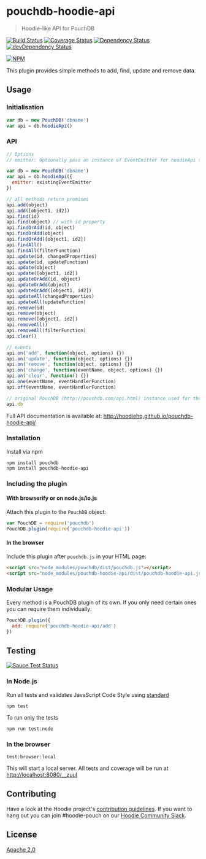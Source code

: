 # pouchdb-hoodie-api

> Hoodie-like API for PouchDB

[![Build Status](https://travis-ci.org/hoodiehq/pouchdb-hoodie-api.svg?branch=master)](https://travis-ci.org/hoodiehq/pouchdb-hoodie-api)
[![Coverage Status](https://coveralls.io/repos/hoodiehq/pouchdb-hoodie-api/badge.svg?branch=master)](https://coveralls.io/github/hoodiehq/pouchdb-hoodie-api?branch=master)
[![Dependency Status](https://david-dm.org/hoodiehq/pouchdb-hoodie-api.svg)](https://david-dm.org/hoodiehq/pouchdb-hoodie-api)
[![devDependency Status](https://david-dm.org/hoodiehq/pouchdb-hoodie-api/dev-status.svg)](https://david-dm.org/hoodiehq/pouchdb-hoodie-api#info=devDependencies)

[![NPM](https://nodei.co/npm/pouchdb-hoodie-api.png?downloads=true&downloadRank=true&stars=true)](https://nodei.co/npm/pouchdb-hoodie-api/)

This plugin provides simple methods to add, find, update and remove data.

## Usage

### Initialisation

```js
var db = new PouchDB('dbname')
var api = db.hoodieApi()
```

### API

```js
// Options
// emitter: Optionally pass an instance of EventEmitter for hoodieApi to use

var db = new PouchDB('dbname')
var api = db.hoodieApi({
  emitter: existingEventEmitter
})

// all methods return promises
api.add(object)
api.add([object1, id2])
api.find(id)
api.find(object) // with id property
api.findOrAdd(id, object)
api.findOrAdd(object)
api.findOrAdd([object1, id2])
api.findAll()
api.findAll(filterFunction)
api.update(id, changedProperties)
api.update(id, updateFunction)
api.update(object)
api.update([object1, id2])
api.updateOrAdd(id, object)
api.updateOrAdd(object)
api.updateOrAdd([object1, id2])
api.updateAll(changedProperties)
api.updateAll(updateFunction)
api.remove(id)
api.remove(object)
api.remove([object1, id2])
api.removeAll()
api.removeAll(filterFunction)
api.clear()

// events
api.on('add', function(object, options) {})
api.on('update', function(object, options) {})
api.on('remove', function(object, options) {})
api.on('change', function(eventName, object, options) {})
api.on('clear', function() {})
api.one(eventName, eventHandlerFunction)
api.off(eventName, eventHandlerFunction)

// original PouchDB (http://pouchdb.com/api.html) instance used for the store
api.db
```

Full API documentation is available at:
http://hoodiehq.github.io/pouchdb-hoodie-api/

### Installation

Install via npm

```
npm install pouchdb
npm install pouchdb-hoodie-api
```

### Including the plugin

#### With browserify or on node.js/io.js

Attach this plugin to the `PouchDB` object:

```js
var PouchDB = require('pouchdb')
PouchDB.plugin(require('pouchdb-hoodie-api'))
```

#### In the browser

Include this plugin after `pouchdb.js` in your HTML page:

```html
<script src="node_modules/pouchdb/dist/pouchdb.js"></script>
<script src="node_modules/pouchdb-hoodie-api/dist/pouchdb-hoodie-api.js"></script>
```

### Modular Usage

Every method is a PouchDB plugin of its own. If you only need certain ones you can require them individually:

```js
PouchDB.plugin({
  add: require('pouchdb-hoodie-api/add')
})
```

## Testing

[![Sauce Test Status](https://saucelabs.com/browser-matrix/hoodie-pouch.svg)](https://saucelabs.com/u/hoodie-pouch)

### In Node.js

Run all tests and validates JavaScript Code Style using [standard](https://www.npmjs.com/package/standard)

```
npm test
```

To run only the tests

```
npm run test:node
```

### In the browser

```
test:browser:local
```

This will start a local server. All tests and coverage will be run at [http://localhost:8080/__zuul](http://localhost:8080/__zuul)

## Contributing

Have a look at the Hoodie project's [contribution guidelines](https://github.com/hoodiehq/hoodie-dotfiles/blob/master/static/CONTRIBUTING.md).
If you want to hang out you can join #hoodie-pouch on our [Hoodie Community Slack](http://hood.ie/chat/).

## License

[Apache 2.0](http://www.apache.org/licenses/LICENSE-2.0)
